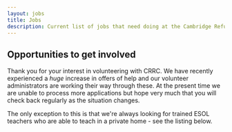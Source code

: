 ```yaml
---
layout: jobs
title: Jobs
description: Current list of jobs that need doing at the Cambridge Refugee Resettlement Campaign
---
```


## Opportunities to get involved

Thank you for your interest in volunteering with CRRC. We have recently experienced a *huge* increase in offers of help and our volunteer administrators are working their way through these. At the present time we are unable to process more applications but hope very much that you will check back regularly as the situation changes.

The only exception to this is that we're always looking for trained ESOL teachers who are able to teach in a private home - see the listing below.

<!-- We always need enthusiastic people to volunteer for the organization. We can't offer money but it's extremely rewarding to see your work directly helping local refugees. You will meet a bunch of fascinating people if you work with us. We are also very happy to write recommendation letters and give out certificates for the soft skills you acquire during your work with us if this is of help to you.

Please note that taking on a permanent volunteering role requires you to work about 4 hours a week and that you should be able to make this time commitment for at least half a year - we want to avoid too much flux. -->
